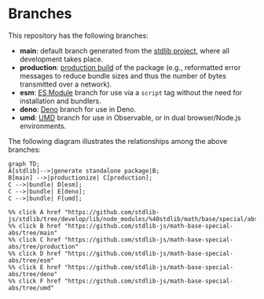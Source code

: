 <!--

@license Apache-2.0

Copyright (c) 2022 The Stdlib Authors.

Licensed under the Apache License, Version 2.0 (the "License");
you may not use this file except in compliance with the License.
You may obtain a copy of the License at

    http://www.apache.org/licenses/LICENSE-2.0

Unless required by applicable law or agreed to in writing, software
distributed under the License is distributed on an "AS IS" BASIS,
WITHOUT WARRANTIES OR CONDITIONS OF ANY KIND, either express or implied.
See the License for the specific language governing permissions and
limitations under the License.

-->

# Branches

This repository has the following branches:

-   **main**: default branch generated from the [stdlib project][stdlib-url], where all development takes place.
-   **production**: [production build][production-url] of the package (e.g., reformatted error messages to reduce bundle sizes and thus the number of bytes transmitted over a network).
-   **esm**: [ES Module][esm-url] branch for use via a `script` tag without the need for installation and bundlers.
-   **deno**: [Deno][deno-url] branch for use in Deno.
-   **umd**: [UMD][umd-url] branch for use in Observable, or in dual browser/Node.js environments.

The following diagram illustrates the relationships among the above branches:

```mermaid
graph TD;
A[stdlib]-->|generate standalone package|B;
B[main] -->|productionize| C[production];
C -->|bundle| D[esm];
C -->|bundle| E[deno];
C -->|bundle| F[umd];

%% click A href "https://github.com/stdlib-js/stdlib/tree/develop/lib/node_modules/%40stdlib/math/base/special/abs"
%% click B href "https://github.com/stdlib-js/math-base-special-abs/tree/main"
%% click C href "https://github.com/stdlib-js/math-base-special-abs/tree/production"
%% click D href "https://github.com/stdlib-js/math-base-special-abs/tree/esm"
%% click E href "https://github.com/stdlib-js/math-base-special-abs/tree/deno"
%% click F href "https://github.com/stdlib-js/math-base-special-abs/tree/umd"
```

[stdlib-url]: https://github.com/stdlib-js/stdlib/tree/develop/lib/node_modules/%40stdlib/math/base/special/abs
[production-url]: https://github.com/stdlib-js/math-base-special-abs/tree/production
[deno-url]: https://github.com/stdlib-js/math-base-special-abs/tree/deno
[umd-url]: https://github.com/stdlib-js/math-base-special-abs/tree/umd
[esm-url]: https://github.com/stdlib-js/math-base-special-abs/tree/esm
